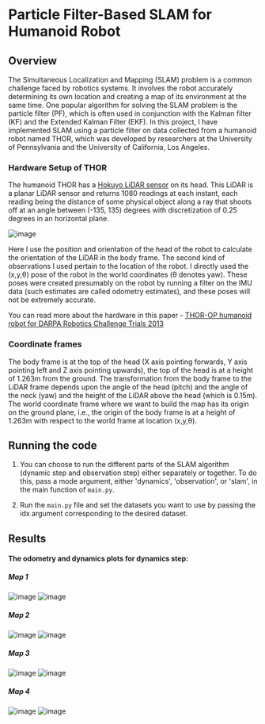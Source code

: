 # Particle Filter-Based SLAM for Humanoid Robot
## Overview
The Simultaneous Localization and Mapping (SLAM) problem is a common challenge faced by robotics systems. It involves the robot accurately determining its own location and creating a map of its environment at the same time. One popular algorithm for solving the SLAM problem is the particle filter (PF), which is often used in conjunction with the Kalman filter (KF) and the Extended Kalman Filter (EKF). In this project, I have implemented SLAM using a particle filter on data collected from a humanoid robot named THOR, which was developed by researchers at the University of Pennsylvania and the University of California, Los Angeles. 

### Hardware Setup of THOR

The humanoid THOR has a [Hokuyo LiDAR sensor](https://hokuyo-usa.com/products/lidar-obstacle-detection) on its head. This LiDAR is a planar LiDAR sensor and returns 1080 readings at each instant, each reading being the distance of some physical object along a ray that shoots off at an angle between (-135, 135) degrees with discretization of 0.25 degrees in an horizontal plane.

![image](https://user-images.githubusercontent.com/38180831/205529594-cda1e25e-a384-4bf2-b0ca-0a23c0719735.png)

Here I use the position and orientation of the head of the robot to calculate the orientation of the LiDAR in the body frame. The second kind of observations I used pertain to the location of the robot. I  directly used the (x,y,θ) pose of the robot in the world coordinates (θ denotes yaw). These poses were created presumably on the robot by running a filter on the IMU data (such estimates are called odometry estimates), and these poses will not be extremely accurate.

You can read more about the hardware in this paper - [THOR-OP humanoid robot for DARPA Robotics Challenge Trials 2013](https://ieeexplore.ieee.org/document/7057369)

### Coordinate frames
The body frame is at the top of the head (X axis pointing forwards, Y axis pointing left and Z axis pointing upwards), the top of the head is at a height of 1.263m from the ground. The transformation from the body frame to the LiDAR frame depends upon the angle of the head (pitch) and the angle of the neck (yaw) and the height of the LiDAR above the head (which is 0.15m). The world coordinate frame where we want to build the map has its origin on the ground plane, i.e., the origin of the body frame is at a height of 1.263m with respect to the world frame at location (x,y,θ).

## Running the code
1. You can choose to run the different parts of the SLAM algorithm (dynamic step and observation step) either separately or together. To do this, pass a mode argument, either 'dynamics', 'observation', or 'slam', in the main function of `main.py`.

2. Run the `main.py` file and set the datasets you want to use by passing the idx argument corresponding to the desired dataset.

## Results
#### The odometry and dynamics plots for dynamics step:
##### Map 1
![image](/Images/traj1.png)
![image](/Images/map1.png)

##### Map 2
![image](/Images/traj2.png)
![image](/Images/map2.png)

##### Map 3
![image](/Images/traj3.png)
![image](/Images/map3.png)

##### Map 4
![image](/Images/traj4.png)
![image](/Images/map4.png)
